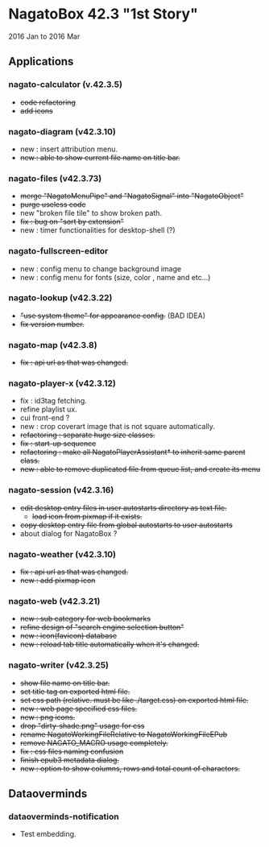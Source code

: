 # NagatoBox 42.3 "1st Story"

2016 Jan to 2016 Mar

## Applications

### nagato-calculator (v.42.3.5)

+ ~~code refactoring~~
+ ~~add icons~~

### nagato-diagram (v42.3.10)

+ new : insert attribution menu.
+ ~~new : able to show current file name on title bar.~~

### nagato-files (v42.3.73)

+ ~~merge "NagatoMenuPipe" and "NagatoSignal" into "NagatoObject"~~
+ ~~purge useless code~~
+ new "broken file tile" to show broken path.
+ ~~fix : bug on "sort by extension"~~
+ new : timer functionalities for desktop-shell (?)

### nagato-fullscreen-editor

+ new : config menu to change background image
+ new : config menu for fonts (size, color , name and etc...)

### nagato-lookup (v42.3.22)

+ ~~"use system theme" for appearance config.~~ (BAD IDEA)
+ ~~fix version number.~~

### nagato-map (v42.3.8)

+ ~~fix : api url as that was changed.~~

### nagato-player-x (v42.3.12)

+ fix : id3tag fetching.
+ refine playlist ux.
+ cui front-end ?
+ new : crop coverart image that is not square automatically.
+ ~~refactoring : separate huge size classes.~~
+ ~~fix : start-up sequence~~
+ ~~refactoring : make all NagatoPlayerAssistant* to inherit same parent class.~~
+ ~~new : able to remove duplicated file from queue list, and create its menu~~

### nagato-session (v42.3.16)

+ ~~edit desktop entry files in user autostarts directory as text file.~~
    + ~~load icon from pixmap if it exists.~~
+ ~~copy desktop entry file from global autostarts to user autostarts~~
+ about dialog for NagatoBox ?

### nagato-weather (v42.3.10)

+ ~~fix : api url as that was changed.~~
+ ~~new : add pixmap icon~~

### nagato-web (v42.3.21)

+ ~~new : sub category for web bookmarks~~
+ ~~refine design of "search engine selection button"~~
+ ~~new : icon(favicon) database~~
+ ~~new : reload tab title automatically when it's changed.~~

### nagato-writer (v42.3.25)

+ ~~show file name on title bar.~~
+ ~~set title tag on exported html file.~~
+ ~~set css path (relative. must be like ./target.css) on exported html file.~~
+ ~~new : web page specified css files.~~
+ ~~new : png icons.~~
+ ~~drop "dirty-shade.png" usage for css~~
+ ~~rename NagatoWorkingFileRelative to NagatoWorkingFileEPub~~
+ ~~remove NAGATO_MACRO usage completely.~~
+ ~~fix : css files naming confusion~~
+ ~~finish epub3 metadata dialog.~~
+ ~~new : option to show columns, rows and total count of charactors.~~

## Dataoverminds

### dataoverminds-notification

+ Test embedding.